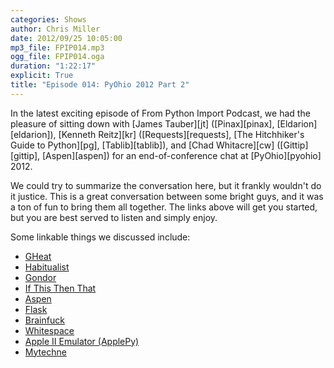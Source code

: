 ```yaml
---
categories: Shows
author: Chris Miller
date: 2012/09/25 10:05:00
mp3_file: FPIP014.mp3
ogg_file: FPIP014.oga
duration: "1:22:17"
explicit: True
title: "Episode 014: PyOhio 2012 Part 2"
---
```

<div class="excerpt" markdown="1">
In the latest exciting episode of From Python Import Podcast, we had the
pleasure of sitting down with
[James Tauber][jt] ([Pinax][pinax], [Eldarion][eldarion]),
[Kenneth Reitz][kr] ([Requests][requests], [The Hitchhiker's Guide to Python][pg], [Tablib][tablib]),
and [Chad Whitacre][cw] ([Gittip][gittip], [Aspen][aspen])
for an end-of-conference chat at [PyOhio][pyohio] 2012.

We could try to summarize the conversation here, but it frankly wouldn't
do it justice.  This is a great conversation between some bright guys, and
it was a ton of fun to bring them all together. The links above will get
you started, but you are best served to listen and simply enjoy.
</div>

Some linkable things we discussed include:

 * [GHeat][gheat]
 * [Habitualist][hab]
 * [Gondor][gondor]
 * [If This Then That][ifttt]
 * [Aspen][aspen]
 * [Flask][flask]
 * [Brainfuck][brainfuck]
 * [Whitespace][whitespace]
 * [Apple II Emulator (ApplePy)][apple2]
 * [Mytechne][mytechne]


[jt]: http://jtauber.com/
[pinax]: http://jtauber.com/pinax/
[eldarion]: http://jtauber.com/eldarion/
[kr]: http://www.kennethreitz.com/
[requests]: http://docs.python-requests.org/
[pg]: http://docs.python-guide.org/
[tablib]: http://docs.python-tablib.org/
[cw]: http://whit537.org
[gittip]: https://www.gittip.com/
[gheat]: http://code.google.com/p/gheat/
[hab]: https://habitualist.com/
[gondor]: https://gondor.io/
[ifttt]: https://ifttt.com/
[aspen]: http://aspen.io/
[flask]: http://flask.pocoo.org/
[brainfuck]: http://www.muppetlabs.com/~breadbox/bf/
[whitespace]: http://compsoc.dur.ac.uk/whitespace/
[apple2]: http://jtauber.com/applepy/
[mytechne]: http://mytechne.com/
[pyohio]: http://pyohio.org
